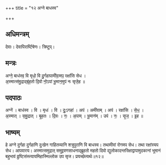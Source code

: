 +++
title = "१२ अग्ने बाधस्व"

+++
## अधिमन्त्रम्
देवाः। देवापिरार्ष्टिषेणः। त्रिष्टुप्।

## मन्त्रः
अग्ने॒ बाध॑स्व॒ वि मृधो॒ वि दु॒र्गहापामी॑वा॒मप॒ रक्षां॑सि सेध ।  
अ॒स्मात्स॑मु॒द्राद्बृ॑ह॒तो दि॒वो नो॒ऽपां भू॒मान॒मुप॑ नः सृजे॒ह ॥

## पदपाठः
अग्ने॑ । बाध॑स्व । वि । मृधः॑ । वि । दुः॒ऽगहा॑ । अप॑ । अमी॑वाम् । अप॑ । रक्षां॑सि । से॒ध॒ ।  
अ॒स्मात् । स॒मु॒द्रात् । बृ॒ह॒तः । दि॒वः । नः॒ । अ॒पाम् । भू॒मान॑म् । उप॑ । नः॒ । सृ॒ज॒ । इ॒ह ॥

## भाष्यम्
हे अग्ने दुर्गहा दुर्गहाणि दुःखेन गाहितव्यानि शत्रुपुराणि वि बाधस्व। तथामीवां रोगमप सेध। तथा रक्षांस्यप सेध। आपवारय। अस्मात्समुद्रात् समुद्द्रवणसाधनाद्ब्रुहतो महतो दिवो द्युलोकादन्तरिक्षाद्वापामुदकानां भूमानं बहुभावं व्रुष्टिसंस्त्यायमिहास्मिल्लोक उप सृज। प्रयच्छेत्यर्थः॥१२॥
